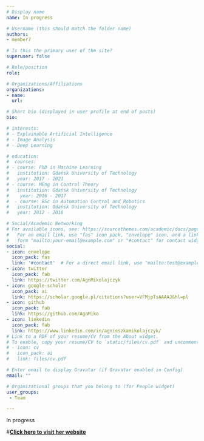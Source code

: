 ```yaml
---
# Display name
name: In progress

# Username (this should match the folder name)
authors:
- member7

# Is this the primary user of the site?
superuser: false

# Role/position
role: 

# Organizations/Affiliations
organizations:
- name: 
  url: 

# Short bio (displayed in user profile at end of posts)
bio: 

# interests:
# - Explainable Artificial Intelligence
# - Image Analysis
# - Deep Learning

# education:
#  courses:
# - course: PhD in Machine Learning
#   institution: Gdańsk University of Technology
#   year: 2017 - 2021
# - course: MEng in Control Theory
#   institution: Gdańsk University of Technology
#    year: 2016 - 2017
#  - course: BSc in Automation Control and Robotics
#   institution: Gdańsk University of Technology
#   year: 2012 - 2016

# Social/Academic Networking
# For available icons, see: https://sourcethemes.com/academic/docs/page-builder/#icons
#   For an email link, use "fas" icon pack, "envelope" icon, and a link in the
#   form "mailto:your-email@example.com" or "#contact" for contact widget.
social:
- icon: envelope
  icon_pack: fas
  link: '#contact'  # For a direct email link, use "mailto:test@example.org".
- icon: twitter
  icon_pack: fab
  link: https://twitter.com/AgnMikolajczyk
- icon: google-scholar
  icon_pack: ai
  link: https://scholar.google.pl/citations?user=VFMjpTsAAAAJ&hl=pl
- icon: github
  icon_pack: fab
  link: https://github.com/AgaMiko
- icon: linkedin
  icon_pack: fab
  link: https://www.linkedin.com/in/agnieszkamikolajczyk/
# Link to a PDF of your resume/CV from the About widget.
# To enable, copy your resume/CV to `static/files/cv.pdf` and uncomment the lines below.
# - icon: cv
#   icon_pack: ai
#   link: files/cv.pdf

# Enter email to display Gravatar (if Gravatar enabled in Config)
email: ""

# Organizational groups that you belong to (for People widget)
user_groups:
 - Team

---
```


In progress

#[**Click here to visit her website**](https://amikolajczyk.netlify.app/)
